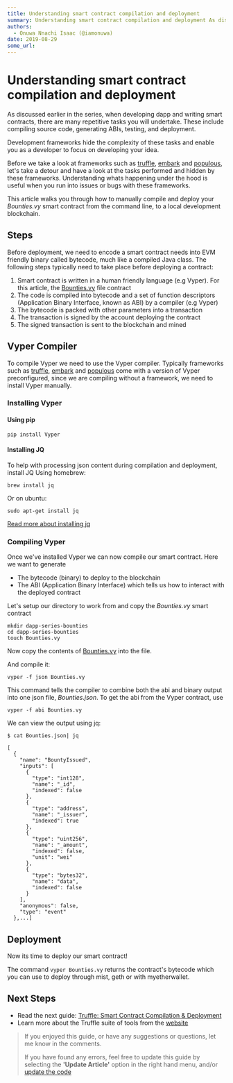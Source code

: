 ```yaml
---
title: Understanding smart contract compilation and deployment
summary: Understanding smart contract compilation and deployment As discussed earlier in the series, when developing dapp and writing smart contracts, there are many repetitive tasks you will undertake. These include compiling source code, generating ABIs, testing, and deployment. Development frameworks hide the complexity of these tasks and enable you as a developer to focus on developing your idea. Before we take a look at frameworks such as truffle, embark and populous, lets take a detour and have a l
authors:
  - Onuwa Nnachi Isaac (@iamonuwa)
date: 2019-08-29
some_url: 
---
```


# Understanding smart contract compilation and deployment

As discussed earlier in the series, when developing dapp and writing smart contracts, there are many repetitive tasks you will undertake. These include compiling source code, generating ABIs, testing, and deployment.

Development frameworks hide the complexity of these tasks and enable you as a developer to focus on developing your idea.

Before we take a look at frameworks such as [truffle](https://truffleframework.com/), [embark](https://embark.status.im/) and [populous](https://github.com/ethereum/populus), let's take a detour and have a look at the tasks performed and hidden by these frameworks. Understanding whats happening under the hood is useful when you run into issues or bugs with these frameworks.

This article walks you through how to manually compile and deploy your _Bounties.vy_ smart contract from the command line, to a local development blockchain.

## Steps

Before deployment, we need to encode a smart contract needs into EVM friendly binary called bytecode, much like a compiled Java class. The following steps typically need to take place before deploying a contract:

1.  Smart contract is written in a human friendly language (e.g Vyper). For this article, the [Bounties.vy](https://github.com/iamonuwa/Bounties/blob/master/contracts/Bounties.vy) file contract
2.  The code is compiled into bytecode and a set of function descriptors (Application Binary Interface, known as ABI) by a compiler (e.g Vyper)
3.  The bytecode is packed with other parameters into a transaction
4.  The transaction is signed by the account deploying the contract
5.  The signed transaction is sent to the blockchain and mined

## Vyper Compiler

To compile Vyper we need to use the Vyper compiler. Typically frameworks such as [truffle](https://truffleframework.com/), [embark](https://embark.status.im/) and [populous](https://github.com/ethereum/populus) come with a version of Vyper preconfigured, since we are compiling without a framework, we need to install Vyper manually.

### Installing Vyper

#### Using pip

```shell
pip install Vyper
```

#### Installing JQ

To help with processing json content during compilation and deployment, install JQ
Using homebrew:

```shell
brew install jq
```

Or on ubuntu:

```shell
sudo apt-get install jq
```

[Read more about installing jq](https://stedolan.github.io/jq/download/)

### Compiling Vyper

Once we've installed Vyper we can now compile our smart contract. Here we want to generate

-   The bytecode (binary) to deploy to the blockchain
-   The ABI (Application Binary Interface) which tells us how to interact with the deployed contract

Let's setup our directory to work from and copy the _Bounties.vy_ smart contract

```shell
mkdir dapp-series-bounties
cd dapp-series-bounties
touch Bounties.vy
```

Now copy the contents of [Bounties.vy](https://github.com/iamonuwa/Bounties/blob/master/contracts/Bounties.vy) into the file.

And compile it:

```shell
vyper -f json Bounties.vy
```

This command tells the compiler to combine both the abi and binary output into one json file, _Bounties.json_. To get the abi from the Vyper contract, use

```shell
vyper -f abi Bounties.vy
```

We can view the output using jq:

```shell
$ cat Bounties.json| jq

[
  {
    "name": "BountyIssued",
    "inputs": [
      {
        "type": "int128",
        "name": "_id",
        "indexed": false
      },
      {
        "type": "address",
        "name": "_issuer",
        "indexed": true
      },
      {
        "type": "uint256",
        "name": "_amount",
        "indexed": false,
        "unit": "wei"
      },
      {
        "type": "bytes32",
        "name": "data",
        "indexed": false
      }
    ],
    "anonymous": false,
    "type": "event"
  },...]
```

## Deployment

Now its time to deploy our smart contract!

The command `vyper Bounties.vy` returns the contract's bytecode which you can use to deploy through mist, geth or with myetherwallet.

## Next Steps

<!-- TODO: Update -->

-   Read the next guide: [Truffle: Smart Contract Compilation & Deployment](https://kauri.io/article/1ac9d10358b94945b06b9c893cd5bfcf/v1/truffle:-smart-contract-compilation-and-deployment)
-   Learn more about the Truffle suite of tools from the [website](https://truffleframework.com/)

> If you enjoyed this guide, or have any suggestions or questions, let me know in the comments.
>
> If you have found any errors, feel free to update this guide by selecting the **'Update Article'** option in the right hand menu, and/or [update the code](https://github.com/iamonuwa/Bounties)

